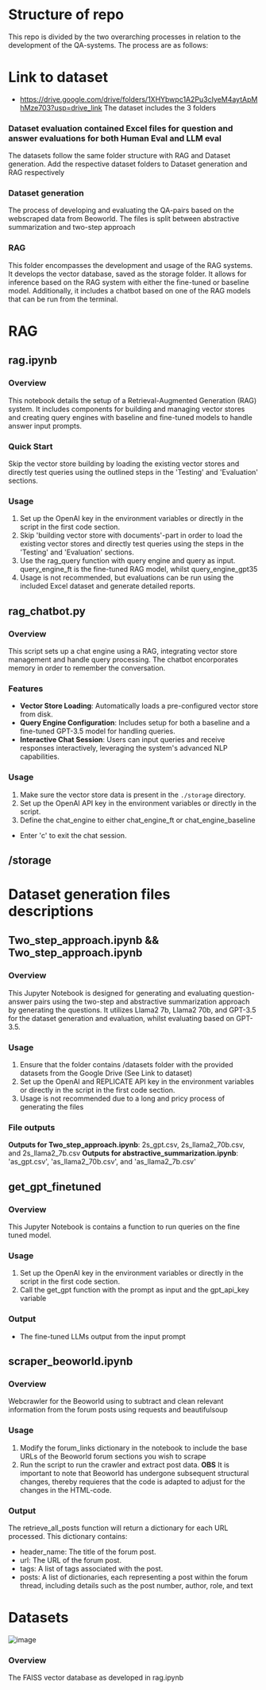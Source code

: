 # **Structure of repo**
This repo is divided by the two overarching processes in relation to the development of the QA-systems.
The process are as follows:

# Link to dataset
- https://drive.google.com/drive/folders/1XHYbwpc1A2Pu3cIyeM4aytApMhMze703?usp=drive_link
The dataset includes the 3 folders
### Dataset evaluation contained Excel files for question and answer evaluations for both Human Eval and LLM eval
The datasets follow the same folder structure with RAG and Dataset generation. Add the respective dataset folders to Dataset generation and RAG respectively
### **Dataset generation**
The process of developing and evaluating the QA-pairs based on the webscraped data from Beoworld. The files is split between abstractive summarization and two-step approach
### **RAG**
This folder encompasses the development and usage of the RAG systems. It develops the vector database, saved as the storage folder. 
It allows for inference based on the RAG system with either the fine-tuned or baseline model. Additionally, it includes a chatbot based on one of the RAG models that can be run from the terminal.


# RAG
## rag.ipynb
### Overview
This notebook details the setup of a Retrieval-Augmented Generation (RAG) system. It includes components for building and managing vector stores and creating query engines with baseline and fine-tuned models to handle answer input prompts. 

### Quick Start
Skip the vector store building by loading the existing vector stores and directly test queries using the outlined steps in the 'Testing' and 'Evaluation' sections.

### Usage
1. Set up the OpenAI key in the environment variables or directly in the script in the first code section.
2. Skip  'building vector store with documents'-part in order to load the existing vector stores and directly test queries using the  steps in the 'Testing' and 'Evaluation' sections.
3. Use the rag_query function with query engine and query as input. query_engine_ft is the fine-tuned RAG model, whilst query_engine_gpt35 
4. Usage is not recommended, but evaluations can be run using the included Excel dataset and generate detailed reports. 


## rag_chatbot.py

### Overview
This script sets up a chat engine using a RAG, integrating vector store management and handle query processing. The chatbot encorporates memory in order to remember the conversation.

### Features
- **Vector Store Loading**: Automatically loads a pre-configured vector store from disk.
- **Query Engine Configuration**: Includes setup for both a baseline and a fine-tuned GPT-3.5 model for handling queries.
- **Interactive Chat Session**: Users can input queries and receive responses interactively, leveraging the system's advanced NLP capabilities.

### Usage
1. Make sure the vector store data is present in the `./storage` directory.
2. Set up the OpenAI API key in the environment variables or directly in the script.
3. Define the chat_engine to either chat_engine_ft or chat_engine_baseline
- Enter 'c' to exit the chat session.

## /storage


# Dataset generation files descriptions
## Two_step_approach.ipynb && Two_step_approach.ipynb
### Overview
This Jupyter Notebook is designed for generating and evaluating question-answer pairs using the two-step and abstractive summarization approach by generating the questions. It utilizes  Llama2 7b, Llama2 70b, and GPT-3.5 for the dataset generation and evaluation, whilst evaluating based on GPT-3.5. 

### Usage
1. Ensure that the folder contains /datasets folder with the provided datasets from the Google Drive (See Link to dataset)
2. Set up the OpenAI and REPLICATE API key in the environment variables or directly in the script in the first code section.
3. Usage is not recommended due to a long and pricy process of generating the files  

### File outputs
**Outputs for Two_step_approach.ipynb**: 2s_gpt.csv, 2s_llama2_70b.csv, and 2s_llama2_7b.csv
**Outputs for abstractive_summarization.ipynb**: 'as_gpt.csv', 'as_llama2_70b.csv', and 'as_llama2_7b.csv'



## get_gpt_finetuned
### Overview
This Jupyter Notebook is contains a function to run queries on the fine tuned model. 

### Usage
1. Set up the OpenAI key in the environment variables or directly in the script in the first code section.
2. Call the get_gpt function with the prompt as input and the gpt_api_key variable

### Output
- The fine-tuned LLMs output from the input prompt


## scraper_beoworld.ipynb
### Overview
Webcrawler for the Beoworld using to subtract and clean relevant information from the forum posts using requests and beautifulsoup

### Usage
1. Modify the forum_links dictionary in the notebook to include the base URLs of the Beoworld forum sections you wish to scrape
2. Run the script to run the crawler and extract post data.
**OBS** It is important to note that Beoworld has undergone subsequent structural changes, thereby requieres that the code is adapted to adjust for the changes in the HTML-code.

### Output
The retrieve_all_posts function will return a dictionary for each URL processed. This dictionary contains:
  - header_name: The title of the forum post.
  - url: The URL of the forum post.
  - tags: A list of tags associated with the post.
  - posts: A list of dictionaries, each representing a post within the forum thread, including details such as the post number, author, role, and text

# Datasets 
![image](https://github.com/Olafcito/bo_project_code/assets/122600472/5207d35f-30d7-44dd-abb7-a8a8d460ec75)

### Overview
The FAISS vector database as developed in rag.ipynb



